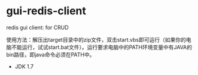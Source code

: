 # gui-redis-client
redis gui client: for CRUD

使用方法：解压出target目录中的zip文件，双击start.vbs即可运行（如果你的电脑不能运行，试试start.bat文件）。运行要求电脑中的PATH环境变量中有JAVA的bin路径，即java命令必须在PATH中。


+ JDK 1.7
